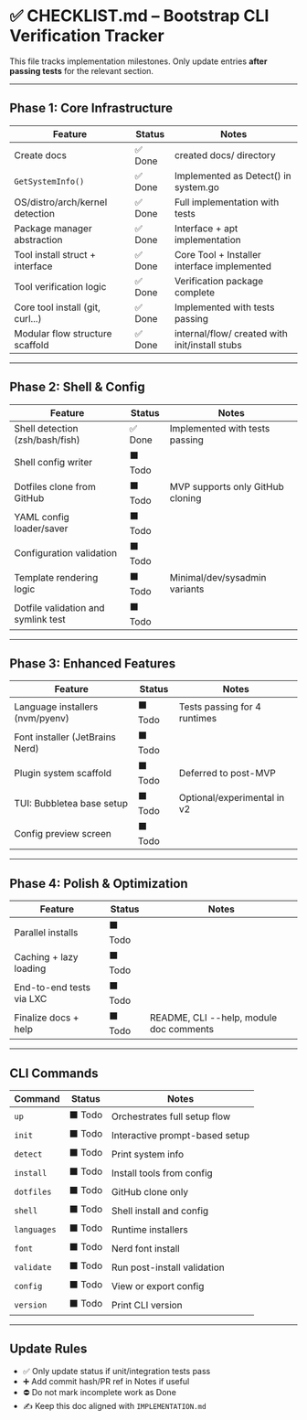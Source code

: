 # ✅ CHECKLIST.md – Bootstrap CLI Verification Tracker

This file tracks implementation milestones. Only update entries **after passing tests** for the relevant section.

---

## Phase 1: Core Infrastructure

| Feature                          | Status  | Notes                         |
|----------------------------------|---------|-------------------------------|
| Create docs                      | ✅ Done | created docs/ directory       |
| `GetSystemInfo()`                | ✅ Done | Implemented as Detect() in system.go |
| OS/distro/arch/kernel detection  | ✅ Done | Full implementation with tests |
| Package manager abstraction      | ✅ Done | Interface + apt implementation |
| Tool install struct + interface  | ✅ Done | Core Tool + Installer interface implemented |
| Tool verification logic          | ✅ Done | Verification package complete |
| Core tool install (git, curl...) | ✅ Done | Implemented with tests passing |
| Modular flow structure scaffold  | ✅ Done | internal/flow/ created with init/install stubs |

---

## Phase 2: Shell & Config

| Feature                          | Status  | Notes                         |
|----------------------------------|---------|-------------------------------|
| Shell detection (zsh/bash/fish) | ✅ Done | Implemented with tests passing |
| Shell config writer              | ⬛ Todo |                               |
| Dotfiles clone from GitHub       | ⬛ Todo | MVP supports only GitHub cloning |
| YAML config loader/saver         | ⬛ Todo |                               |
| Configuration validation         | ⬛ Todo |                               |
| Template rendering logic         | ⬛ Todo | Minimal/dev/sysadmin variants |
| Dotfile validation and symlink test | ⬛ Todo |                               |

---

## Phase 3: Enhanced Features

| Feature                          | Status  | Notes                         |
|----------------------------------|---------|-------------------------------|
| Language installers (nvm/pyenv)  | ⬛ Todo | Tests passing for 4 runtimes  |
| Font installer (JetBrains Nerd)  | ⬛ Todo |                               |
| Plugin system scaffold           | ⬛ Todo | Deferred to post-MVP          |
| TUI: Bubbletea base setup        | ⬛ Todo | Optional/experimental in v2   |
| Config preview screen            | ⬛ Todo |                               |

---

## Phase 4: Polish & Optimization

| Feature                          | Status  | Notes                         |
|----------------------------------|---------|-------------------------------|
| Parallel installs                | ⬛ Todo |                               |
| Caching + lazy loading           | ⬛ Todo |                               |
| End-to-end tests via LXC         | ⬛ Todo |                               |
| Finalize docs + help             | ⬛ Todo | README, CLI --help, module doc comments |

---

## CLI Commands

| Command     | Status  | Notes                                |
|-------------|---------|--------------------------------------|
| `up`        | ⬛ Todo | Orchestrates full setup flow         |
| `init`      | ⬛ Todo | Interactive prompt-based setup       |
| `detect`    | ⬛ Todo | Print system info                    |
| `install`   | ⬛ Todo | Install tools from config            |
| `dotfiles`  | ⬛ Todo | GitHub clone only                    |
| `shell`     | ⬛ Todo | Shell install and config             |
| `languages` | ⬛ Todo | Runtime installers                   |
| `font`      | ⬛ Todo | Nerd font install                    |
| `validate`  | ⬛ Todo | Run post-install validation          |
| `config`    | ⬛ Todo | View or export config                |
| `version`   | ⬛ Todo | Print CLI version                    |

---

## Update Rules
- ✅ Only update status if unit/integration tests pass
- ➕ Add commit hash/PR ref in Notes if useful
- ⛔ Do not mark incomplete work as Done
- ✍️ Keep this doc aligned with `IMPLEMENTATION.md`